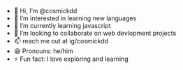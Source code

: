 - 👋 Hi, I’m @cosmickdd
- 👀 I’m interested in learning new languages 
- 🌱 I’m currently learning javascript
- 💞️ I’m looking to collaborate on web devlopment projects
- 📫 reach me out at ig/cosmickdd
- 😄 Pronouns: he/him
- ⚡ Fun fact: I love exploring and learning

